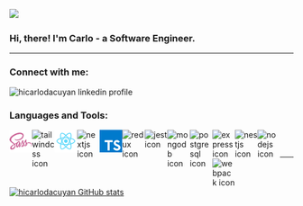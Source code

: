 ![](https://komarev.com/ghpvc/?username=hicarlodacuyan&style=flat-square)

### Hi, there! I'm Carlo - a Software Engineer.
___

### Connect with me:

[<img align="left" alt="hicarlodacuyan linkedin profile" src="https://img.shields.io/badge/LinkedIn-0077B5?style=for-the-badge&logo=linkedin&logoColor=white" />](https://www.linkedin.com/in/carlo-dacuyan-2bb033238/)

<br />

### Languages and Tools:
<img align="left" alt="sass icon" width="40px" src="https://raw.githubusercontent.com/github/explore/80688e429a7d4ef2fca1e82350fe8e3517d3494d/topics/sass/sass.png" />
<img align="left" alt="tailwindcss icon" width="40px" src="https://tailwindcss.com/_next/static/media/tailwindcss-mark.d52e9897.svg" />
<img align="left" alt="react icon" width="40px" src="https://raw.githubusercontent.com/github/explore/80688e429a7d4ef2fca1e82350fe8e3517d3494d/topics/react/react.png" />
<img align="left" alt="nextjs icon" width="40px" src="https://camo.githubusercontent.com/c3635f27439ecdbf20e3cbf969c156f4040f10a0c8c836cf307d916dd8f806d4/68747470733a2f2f6173736574732e76657263656c2e636f6d2f696d6167652f75706c6f61642f76313636323133303535392f6e6578746a732f49636f6e5f6461726b5f6261636b67726f756e642e706e67" />
<img align="left" alt="typescript icon" width="40px" src="https://raw.githubusercontent.com/github/explore/80688e429a7d4ef2fca1e82350fe8e3517d3494d/topics/typescript/typescript.png" />
<img align="left" alt="redux icon" width="40px" src="https://redux-toolkit.js.org/img/redux.svg" />
<img align="left" alt="jest icon" width="40px" src="https://iconape.com/wp-content/png_logo_vector/jest-logo.png" />
<img align="left" alt="mongodb icon" width="40px" src="https://cdn.iconscout.com/icon/free/png-256/mongodb-5-1175140.png" />
<img align="left" alt="postgresql icon" width="40px" src="https://www.postgresql.org/media/img/about/press/elephant.png" />
<img align="left" alt="express icon" width="40px" src="https://adware-technologies.s3.amazonaws.com/uploads/technology/thumbnail/20/express-js.png" />
<img align="left" alt="nestjs icon" width="40px" src="https://camo.githubusercontent.com/4b0000b8e7a6449a924fe0212093b9f3936ef80cc8fdfbb770baad58f58b8c2c/68747470733a2f2f6e6573746a732e636f6d2f696d672f6c6f676f2d736d616c6c2e737667" />
<img align="left" alt="nodejs icon" width="40px" src="https://cdn-icons-png.flaticon.com/512/919/919825.png" />
<img align="left" alt="webpack icon" width="40px" src="https://camo.githubusercontent.com/e6036a6b5224b936f3e623f43757e18d3f06a5bc5665d4eae1b38159e4fb3e9a/68747470733a2f2f7765627061636b2e6a732e6f72672f6173736574732f69636f6e2d7371756172652d6269672e737667" />
<br />
<br />

___

[![hicarlodacuyan GitHub stats](https://github-readme-stats.vercel.app/api?username=hicarlodacuyan)](https://github.com/hicarlodacuyan/github-readme-stats)
